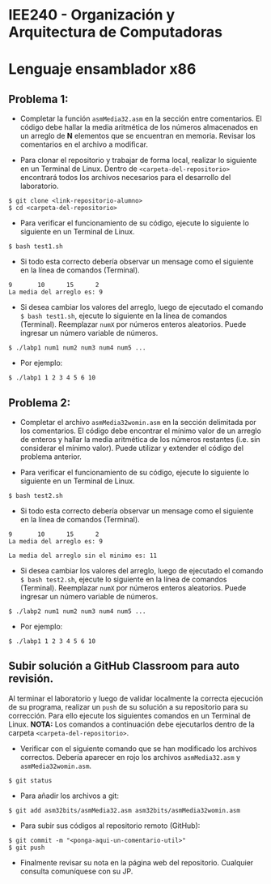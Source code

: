 # IEE240 - Organización y Arquitectura de Computadoras
# Lenguaje ensamblador x86

## Problema 1:
- Completar la función `asmMedia32.asm` en la sección entre comentarios. El código debe hallar la media aritmética de los números almacenados en un arreglo de **N** elementos que se encuentran en memoria. Revisar los comentarios en el archivo a modificar. 

- Para clonar el repositorio y trabajar de forma local, realizar lo siguiente en un Terminal de Linux. Dentro de `<carpeta-del-repositorio>` encontrará todos los archivos necesarios para el desarrollo del laboratorio.
```
$ git clone <link-repositorio-alumno>
$ cd <carpeta-del-repositorio>
```
- Para verificar el funcionamiento de su código, ejecute lo siguiente lo siguiente en un Terminal de Linux.
```
$ bash test1.sh
```
- Si todo esta correcto debería observar un mensage como el siguiente en la línea de comandos (Terminal).
```
9       10      15      2
La media del arreglo es: 9 
```
- Si desea cambiar los valores del arreglo, luego de ejecutado el comando `$ bash test1.sh`, ejecute lo siguiente en la línea de comandos (Terminal). Reemplazar `numX` por números enteros aleatorios. Puede ingresar un número variable de números.
```
$ ./labp1 num1 num2 num3 num4 num5 ... 
```
- Por ejemplo:
```
$ ./labp1 1 2 3 4 5 6 10  
```

## Problema 2:
- Completar el archivo `asmMedia32womin.asm` en la sección delimitada por los comentarios. El código debe encontrar el mínimo valor de un arreglo de enteros y hallar la media aritmética de los números restantes (i.e. sin considerar el mínimo valor). Puede utilizar y extender el código del problema anterior. 

- Para verificar el funcionamiento de su código, ejecute lo siguiente lo siguiente en un Terminal de Linux.
```
$ bash test2.sh
```
- Si todo esta correcto debería observar un mensage como el siguiente en la línea de comandos (Terminal).
```
9       10      15      2
La media del arreglo es: 9 

La media del arreglo sin el minimo es: 11 
```
- Si desea cambiar los valores del arreglo, luego de ejecutado el comando `$ bash test2.sh`, ejecute lo siguiente en la línea de comandos (Terminal). Reemplazar `numX` por números enteros aleatorios. Puede ingresar un número variable de números.
```
$ ./labp2 num1 num2 num3 num4 num5 ... 
```
- Por ejemplo:
```
$ ./labp1 1 2 3 4 5 6 10  
```

## Subir solución a GitHub Classroom para auto revisión.
Al terminar el laboratorio y luego de validar localmente la correcta ejecución de su programa, realizar un `push` de su solución a su repositorio para su corrección. Para ello ejecute los siguientes comandos en un Terminal de Linux. **NOTA:** Los comandos a continuación debe ejecutarlos dentro de la carpeta `<carpeta-del-repositorio>`.

- Verificar con el siguiente comando que se han modificado los archivos correctos. Debería aparecer en rojo los archivos `asmMedia32.asm` y `asmMedia32womin.asm`.
```
$ git status
```
- Para añadir los archivos a git:
```
$ git add asm32bits/asmMedia32.asm asm32bits/asmMedia32womin.asm
```
- Para subir sus códigos al repositorio remoto (GitHub):
```
$ git commit -m "<ponga-aqui-un-comentario-util>"
$ git push
```
- Finalmente revisar su nota en la página web del repositorio. Cualquier consulta comuníquese con su JP.
